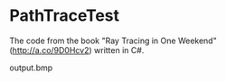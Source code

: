 # PathTraceTest

The code from the book "Ray Tracing in One Weekend" (http://a.co/9D0Hcv2) written in C#.

output.bmp